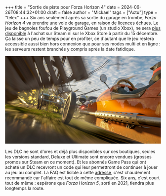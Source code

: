 +++
title = "Sortie de piste pour Forza Horizon 4"
date = 2024-06-26T08:44:32+01:00
draft = false
author = "Mickael"
tags = ["Actu"]
type = "telex"
+++
Six ans seulement après sa sortie du garage en trombe, *Forza Horizon 4* va prendre une voie de garage, en raison de licences échues. Le jeu de bagnoles foufou de Playground Games (un studio Xbox), ne sera [plus disponible](https://forza.net/news/forza-horizon-4-delisting) à l'achat sur Steam ni sur le Xbox Store à partir du 15 décembre. Ça laisse un peu de temps pour en profiter, ce d'autant que le jeu restera accessible aussi bien hors connexion que pour ses modes multi et en ligne : les serveurs restent branchés y compris après la date fatidique.

![Forza Horizon 4](forza4.jpg "Et là, l'accident bête.")

Les DLC ne sont d'ores et déjà plus disponibles sur ces boutiques, seules les versions standard, Deluxe et Ultimate sont encore vendues (grosses promos sur Steam en ce moment). Et les abonnés Game Pass qui ont acheté un DLC recevront un code qui leur permettront de continuer à jouer au jeu au complet. La FAQ est lisible à cette [adresse](https://support.forzamotorsport.net/hc/en-us/articles/30662484986387-Forza-Horizon-4-Delisting-FAQ), c'est chaudement recommandé car l'affaire est tout de même compliquée. Six ans, c'est court tout de même : espérons que *Forza Horizon 5*, sorti en 2021, tiendra plus longtemps la route.

